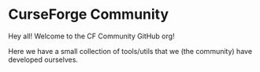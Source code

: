 # CurseForge Community

Hey all! Welcome to the CF Community GitHub org!

Here we have a small collection of tools/utils that we (the community) have developed ourselves.
